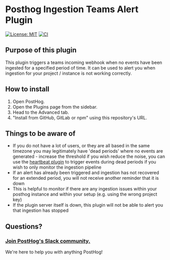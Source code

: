# Posthog Ingestion Teams Alert Plugin
[![License: MIT](https://img.shields.io/badge/License-MIT-red.svg?style=flat-square)](https://opensource.org/licenses/MIT)
[![CI](https://github.com/Gamefound/Posthog-Ingestion-Teams-Alert-Plugin/actions/workflows/main.yml/badge.svg?branch=master)](https://github.com/Gamefound/Posthog-Ingestion-Teams-Alert-Plugin/actions/workflows/main.yml)


## Purpose of this plugin
This plugin triggers a teams incoming webhook when no events have been ingested for a specified period of time. It can be used to alert you when ingestion for your project / instance is not working correctly.

## How to install

1. Open PostHog.
1. Open the Plugins page from the sidebar.
1. Head to the Advanced tab.
1. "Install from GitHub, GitLab or npm" using this repository's URL.

## Things to be aware of
* If you do not have a lot of users, or they are all based in the same timezone you may legitimately have 'dead periods' where no events are generated - increase the threshold if you wish reduce the noise, you can use the [heartbeat plugin](https://github.com/PostHog/posthog-heartbeat-plugin) to trigger events during dead periods if you wish to only monitor the ingestion pipeline
* If an alert has already been triggered and ingestion has not recovered for an extended period, you will not receive another reminder that it is down
* This is helpful to monitor if there are any ingestion issues within your posthog instance and within your setup (e.g. using the wrong project key)
* If the plugin server itself is down, this plugin will not be able to alert you that ingestion has stopped

## Questions?

### [Join PostHog's Slack community.](https://join.slack.com/t/posthogusers/shared_invite/enQtOTY0MzU5NjAwMDY3LTc2MWQ0OTZlNjhkODk3ZDI3NDVjMDE1YjgxY2I4ZjI4MzJhZmVmNjJkN2NmMGJmMzc2N2U3Yjc3ZjI5NGFlZDQ)

We're here to help you with anything PostHog!
